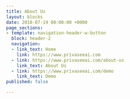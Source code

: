 ```yaml
---
title: About Us
layout: blocks
date: 2018-07-19 00:00:00 +0000
page_sections:
- template: navigation-header-w-button
  block: header-2
  navigation:
  - link_text: Home
    link: https://www.privaseeai.com
  - link: https://www.privaseeai.com/about-us
    link_text: About Us
  - link: https://www.privaseeai.com/demo
    link_text: Demo
published: false

---
```

